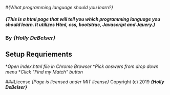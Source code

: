 #_{What programming language should you learn?}_

#### _{This is a html page that will tell you which programming language you should learn. It utilizes Html, css, bootstrac, Javascript and Jquery.}_

### By _**{Holly DeBelser}**_

## Setup Requriements
*_Open index.html file in Chrome Browser_
*_Pick answers from drop down menu_
*_Click "Find my Match" button_

###License
*{Page is licensed under MIT license}*
Copyright (c) 2019 **_{Holly DeBelser}_**

